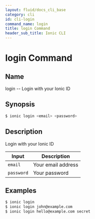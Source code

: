 ```yaml
---
layout: fluid/docs_cli_base
category: cli
id: cli-login
command_name: login
title: login Command
header_sub_title: Ionic CLI
---
```


# login Command


## Name

login -- Login with your Ionic ID
  
## Synopsis

```bash
$ ionic login <email> <password>
```
  
## Description

Login with your Ionic ID


Input | Description
----- | ----------
`email` | Your email address
`password` | Your password




## Examples

```bash
$ ionic login 
$ ionic login john@example.com
$ ionic login hello@example.com secret
```
